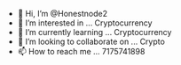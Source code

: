 - 👋 Hi, I’m @Honestnode2
- 👀 I’m interested in ... Cryptocurrency 
- 🌱 I’m currently learning ... Cryptocurrency 
- 💞️ I’m looking to collaborate on ... Crypto 
- 📫 How to reach me ...
7175741898

